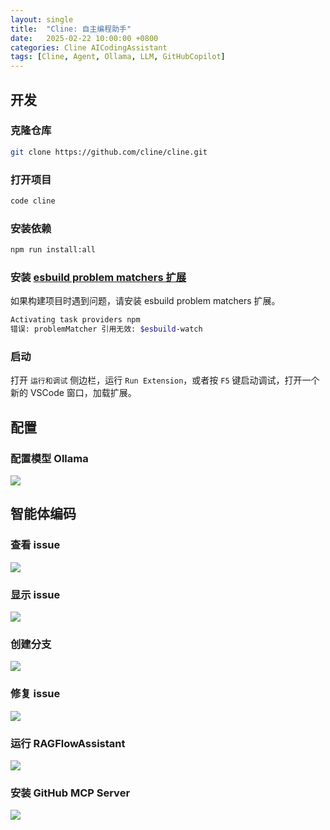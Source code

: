 ```yaml
---
layout: single
title:  "Cline: 自主编程助手"
date:   2025-02-22 10:00:00 +0800
categories: Cline AICodingAssistant
tags: [Cline, Agent, Ollama, LLM, GitHubCopilot]
---
```


## 开发

### 克隆仓库

```bash
git clone https://github.com/cline/cline.git
```

### 打开项目

```bash
code cline
```

### 安装依赖

```bash
npm run install:all
```

### 安装 [esbuild problem matchers 扩展](https://marketplace.visualstudio.com/items?itemName=connor4312.esbuild-problem-matchers)

如果构建项目时遇到问题，请安装 esbuild problem matchers 扩展。

```bash
Activating task providers npm
错误: problemMatcher 引用无效: $esbuild-watch
```

### 启动

打开 `运行和调试` 侧边栏，运行 `Run Extension`，或者按 `F5` 键启动调试，打开一个新的 VSCode 窗口，加载扩展。


## 配置

### 配置模型 Ollama

![](/images/2025/Cline/Setting-Ollama.png)


## 智能体编码
### 查看 issue
![](/images/2025/Cline/issue-list.png)

### 显示 issue
![](/images/2025/Cline/issue-view.png)

### 创建分支
![](/images/2025/Cline/new-branch_fix-issue-1.png)

### 修复 issue
![](/images/2025/Cline/fix-issue-1.png)

### 运行 RAGFlowAssistant
![](/images/2025/Cline/run-RAGFlowAssistant.png)

### 安装 GitHub MCP Server
![](/images/2025/Cline/install-mcp-github-server.png)
